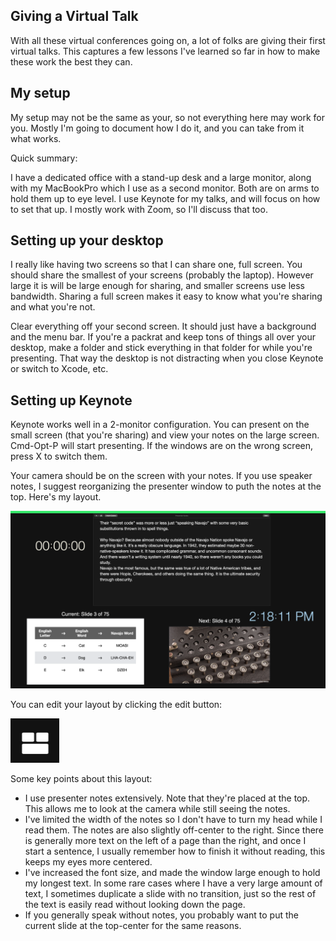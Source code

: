 ## Giving a Virtual Talk

With all these virtual conferences going on, a lot of folks are giving their first virtual talks. This captures a few
lessons I've learned so far in how to make these work the best they can.

## My setup

My setup may not be the same as your, so not everything here may work for you. Mostly I'm going to document how I do it,
and you can take from it what works.

Quick summary: 

I have a dedicated office with a stand-up desk and a large monitor, along with my MacBookPro which I use as a second monitor.
Both are on arms to hold them up to eye level. I use Keynote for my talks, and will focus on how to set that up. I mostly
work with Zoom, so I'll discuss that too.

## Setting up your desktop

I really like having two screens so that I can share one, full screen. You should share the smallest of your screens (probably
the laptop). However large it is will be large enough for sharing, and smaller screens use less bandwidth. Sharing a full
screen makes it easy to know what you're sharing and what you're not.

Clear everything off your second screen. It should just have a background and the menu bar. If you're a packrat and keep
tons of things all over your desktop, make a folder and stick everything in that folder for while you're presenting. That
way the desktop is not distracting when you close Keynote or switch to Xcode, etc.

## Setting up Keynote

Keynote works well in a 2-monitor configuration. You can present on the small screen (that you're sharing) and view your notes
on the large screen. Cmd-Opt-P will start presenting. If the windows are on the wrong screen, press X to switch them.

Your camera should be on the screen with your notes. If you use speaker notes, I suggest reorganizing the presenter window
to puth the notes at the top. Here's my layout.

![Presenter screen layout example](https://github.com/rnapier/virtual-conf-howto/raw/master/Presenter%20Screen%20Layout.png)

You can edit your layout by clicking the edit button:

![Presenter Layout Editor Button](https://github.com/rnapier/virtual-conf-howto/raw/master/Presenter%20Layout%20Editor.png)

Some key points about this layout:

* I use presenter notes extensively. Note that they're placed at the top. This allows me to look at the camera while still seeing the notes.
* I've limited the width of the notes so I don't have to turn my head while I read them. The notes are also slightly off-center to the right. Since there is generally more text on the left of a page than the right, and once I start a sentence, I usually remember how to finish it without reading, this keeps my eyes more centered.
* I've increased the font size, and made the window large enough to hold my longest text. In some rare cases where I have a very large amount of text, I sometimes duplicate a slide with no transition, just so the rest of the text is easily read without looking down the page.
* If you generally speak without notes, you probably want to put the current slide at the top-center for the same reasons.

